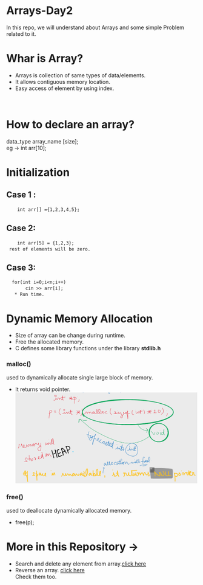 # Arrays-Day2
In this repo, we will understand about Arrays and some simple Problem related to it.

# Whar is Array?
  * Arrays is collection of same types of data/elements.
  * It allows contiguous memory location.
  * Easy access of element by using index.
</br>

# How to declare an array?
  data_type array_name [size];</br>
  eg -> int arr[10];
 
# Initialization 
## Case 1 :
        int arr[] ={1,2,3,4,5};
## Case 2:
        int arr[5] = {1,2,3};
     rest of elements will be zero.   
## Case 3:
      for(int i=0;i<n;i++)
           cin >> arr[i];
       * Run time.

# Dynamic Memory Allocation
  * Size of array can be change during runtime.
  * Free the allocated memory.
  * C defines some library functions under the library <b>stdlib.h</b></br>

### malloc()
  used to dynamically allocate single large block of memory.
  * It returns void pointer.
![diagram](https://github.com/akshatprogrammer/Arrays-Day2/blob/main/day2.svg%20-%20Google%20Chrome%2012_15_2020%208_12_20%20PM.png?raw=true)
### free()
 used to deallocate dynamically allocated memory.
 * free(p);
 
# More in this Repository ->
 * Search and delete any element from array.[click here](https://github.com/akshatprogrammer/Arrays-Day2/blob/main/SearchAndDelete.cpp)
 * Reverse an array. [click here](https://github.com/akshatprogrammer/Arrays-Day2/blob/main/ReverseAnArray.cpp)
 </br>Check them too.
